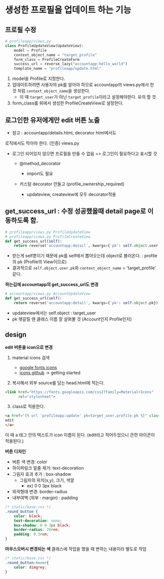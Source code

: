 # 생성한 프로필을 업데이트 하는 기능

## 프로필 수정
```py
# profileapp/views.py
class ProfileUpdateView(UpdateView):
    model = Profile
    context_object_name = "target_profile"
    form_class = ProfileCreateForm
    success_url = reverse_lazy("accountapp:hello_world")
    template_name = "profileapp/update.html"
```

1. model을 Profile로 지정한다.
2. 업데이트하려면 사용자의 pk를 알아야 하므로 accountapp의 views.py에서 한 것 처럼 `context_object_name`을 생성한다.
    - 이 때 `target_user`가 아닌 `target_profile`이라고 설정해야한다. 유의 할 것
3. form_class를 위에서 생성한 ProfileCreateView로 설정한다.

## 로그인한 유저에게만 edit 버튼 노출
- 참고 : accountapp/details.html, decorator
html에서도

로직에서도 막아야 한다. (인증)
views.py 

- 로그인 되어있지 않으면 프로필을 만들 수 없음 => 로그인이 필요하다고 표시할 것
    - @method_decorator
        - import도 필요

    - 커스텀 decorator 만들고  (profile_ownership_required)
        - updateview, createview에 모두 decorator적용
    
## get_success_url : 수정 성공했을때 detail page로 이동하도록 함.
```py
# profileapp/views.py ProfileUpdateView
# profileapp/views.py ProfileCreateView
def get_success_url(self):
    return reverse('accountapp:detail', kwargs={'pk': self.object.user.pk})
```
- 받는게 self뿐이기 때문에 pk를 self에서 뽑아오는데 object로 불러온다. : profile의 pk (Profile의 View이므로)
- 결과적으로 `self.object.user.pk`와 `context_object_name` = 'target_profile' 같다.


**하는김에 accountapp의 get_success_url도 변경**
```py
# accountapp/views.py AccountUpdateView
def get_success_url(self):
    return reverse('accountapp:detail', kwargs={'pk': self.object.pk})   # user의 pk (AccountUpdateView이므로)
```
- updateview에서는 self.object : target_user
- pk 헷갈릴 땐 클래스 이름 잘 살펴볼 것 (Account인지 Profile인지)

## design
**edit 버튼을 icon으로 변경**
1. material icons 검색
    - [google fonts icons](https://fonts.google.com/icons?selected=Material+Icons:delete)
    - [icons github](https://github.com/google/material-design-icons) -> getting started

2. 복사해서 외부 source를 담는 head.html에 적는다.
```html
<link href="https://fonts.googleapis.com/css2?family=Material+Icons"
      rel="stylesheet">
```

3. class로 적용한다.
```html
<a href="{% url 'profileapp:update' pk=target_user.profile.pk %}" class="material-icons">
edit
</a>
```

이 때 a 태그 안의 텍스트가 icon 이름이 된다. (edit라고 적어두었으니 관련 아이콘이 적용된다.)

**버튼 디자인**
- 버튼 색 변경: color
- 하이퍼링크 밑줄 제거: text-decoration
- 그림자 효과 추가 : box-shadow
    - 그림자의 위치(x,y), 크기, 색깔
        - ex) 0 0 3px black
- 외곽형태 변경: border-radius
- 내부여백 (외부 : margin) : padding

```css
/* static/base.css */
.round_button {
    color: black;
    text-decoration: none;
    box-shadow: 0 0 3px black;
    border-radius: 20rem;
    padding: 0.3rem;
}   
```

**마우스오버시 변경되는 색**
클래스에 작업을 했을 때 변하는 내용이라 별도로 작업
```css
/* static/base.css */
.round_button:hover{
    color: dimgrey;
}
```